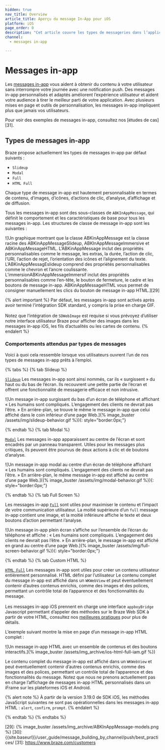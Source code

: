 ```yaml
---
hidden: true
nav_title: Overview
article_title: Aperçu du message In-App pour iOS
platform: iOS
page_order: 0
description: "Cet article couvre les types de messageries dans l’application iOS, les comportements attendus et plusieurs cas d’utilisation."
channel:
  - messages in-app

---
```


# Messages in-app

Les [messages in-app]({{site.baseurl}}/user_guide/message_building_by_channel/in-app_messages/) vous aident à obtenir du contenu à votre utilisateur sans interrompre votre journée avec une notification push. Des messages in-app personnalisés et adaptés améliorent l’expérience utilisateur et aident votre audience à tirer le meilleur parti de votre application. Avec plusieurs mises en page et outils de personnalisation, les messages in-app impliquent plus que jamais vos utilisateurs.

Pour voir des exemples de messages in-app, consultez nos [études de cas][31].

## Types de messages in-app

Braze propose actuellement les types de messages in-app par défaut suivants : 

- `Slideup`
- `Modal`
- `Full`
- `HTML Full`

Chaque type de message in-app est hautement personnalisable en termes de contenu, d’images, d’icônes, d’actions de clic, d’analyse, d’affichage et de diffusion.

Tous les messages in-app sont des sous-classes de `ABKInAppMessage`, qui définit le comportement et les caractéristiques de base pour tous les messages in-app. Les structures de classe de message in-app sont les suivantes :

![Un graphique montrant que la classe ABKinAppMessage est la classe racine des ABKinAppMessageSlideup, ABKInAppMessageImmersive et ABKinAppMessageHTML. L’ABKinAppMessage inclut des propriétés personnalisables comme le message, les extras, la durée, l’action de clic, l’URI, l’action de rejet, l’orientation des icônes et l’alignement du texte. L’ABKinAppMessagEslideup comprend des propriétés personnalisables comme le chevron et l’ancre coulissante. L’immersionABKinAppMessageImmersif inclut des propriétés personnalisables comme l’en-tête, le bouton de fermeture, le cadre et les boutons de message in-app. ABKinAppMessageHTML vous permet de consigner manuellement les clics du bouton de message in-app HTML.][29]

{% alert important %}
Par défaut, les messages in-app sont activés après avoir terminé l’intégration SDK standard, y compris la prise en charge GIF. 
<br><br>
Notez que l’intégration de `SDWebImage` est requise si vous prévoyez d’utiliser notre interface utilisateur Braze pour afficher des images dans les messages in-app iOS, les fils d’actualités ou les cartes de contenu.
{% endalert %}

### Comportements attendus par types de messages

Voici à quoi cela ressemble lorsque vos utilisateurs ouvrent l’un de nos types de messages in-app prêts à l’emploi.

{% tabs %}
{% tab Slideup %}

[`Slideup`](https://appboy.github.io/appboy-ios-sdk/docs/interface_a_b_k_in_app_message_slideup.html) Les messages in-app sont ainsi nommés, car ils « surgissent » du haut ou du bas de l’écran. Ils recouvrent une petite partie de l’écran et offrent une fonctionnalité de messagerie efficace et non intrusive.

![Un message in-app surgissant du bas d’un écran de téléphone et affichant « Les humains sont compliqués. L’engagement des clients ne devrait pas l’être. » En arrière-plan, se trouve le même le message in-app que celui affiché dans le coin inférieur d’une page Web.]{% image_buster /assets/img/slideup-behavior.gif %}){: style="border:0px;"}


{% endtab %}
{% tab Modal %}

[`Modal`](https://appboy.github.io/appboy-ios-sdk/docs/interface_a_b_k_in_app_message_modal.html) Les messages in-app apparaissent au centre de l’écran et sont encadrés par un panneau transparent. Utiles pour les messages plus critiques, ils peuvent être pourvus de deux actions à clic et de boutons d’analyse.

![Un message in-app modal au centre d’un écran de téléphone affichant « Les humains sont compliqués. L’engagement des clients ne devrait pas l’être. » En arrière-plan, le même message in-app est affiché au centre d’une page Web.]({% image_buster /assets/img/modal-behavior.gif %}){: style="border:0px;"}

{% endtab %}
{% tab Full Screen %}

Les messages in-app [`Full`](https://appboy.github.io/appboy-ios-sdk/docs/interface_a_b_k_in_app_message_full.html) sont utiles pour maximiser le contenu et l’impact de votre communication utilisateur. La moitié supérieure d’un `full` message in-app contient une image, et la moitié inférieure affiche le texte et deux boutons d’action permettant l’analyse.

![Un message in-app plein écran s’affiche sur l’ensemble de l’écran du téléphone et affiche : « Les humains sont compliqués. L’engagement des clients ne devrait pas l’être. » En arrière-plan, le message in-app est affiché en grand au centre d’une page Web.]{% image_buster /assets/img/full-screen-behavior.gif %}){: style="border:0px;"}

{% endtab %}
{% tab Custom HTML %}

[`HTML Full`](https://appboy.github.io/appboy-ios-sdk/docs/interface_a_b_k_in_app_message_h_t_m_l_full.html) Les messages in-app sont utiles pour créer un contenu utilisateur entièrement personnalisé. HTML défini par l’utilisateur Le contenu complet du message in-app est affiché dans un `WKWebView` et peut éventuellement contenir d’autres contenus enrichis, comme des images et des polices, permettant un contrôle total de l’apparence et des fonctionnalités du message. <br>
<br>
Les messages in-app iOS prennent en charge une interface `appboyBridge` Javascript permettant d’appeler des méthodes sur le Braze Web SDK à partir de votre HTML, consultez nos [meilleures pratiques]({{site.baseurl}}/user_guide/message_building_by_channel/in-app_messages/best_practices/) pour plus de détails.

L’exemple suivant montre la mise en page d’un message in-app HTML complet :

![Un message in-app HTML avec un ensemble de contenus et des boutons interactifs.]{% image_buster /assets/img_archive/ios-html-full-iam.gif %})

Le contenu complet du message in-app est affiché dans un `WKWebView` et peut éventuellement contenir d’autres contenus enrichis, comme des images et des polices, permettant un contrôle total de l’apparence et des fonctionnalités du message. Notez que nous ne prenons actuellement pas en charge l’affichage de messages in-app HTML personnalisés dans un iFrame sur les plateformes iOS et Android.

{% alert note %}
À partir de la version 3.19.0 de SDK iOS, les méthodes JavaScript suivantes ne sont pas opérationnelles dans les messages in-app HTML : `alert`, `confirm`, `prompt`.
{% endalert %}

{% endtab %}
{% endtabs %}

[29]: {% image_buster /assets/img_archive/ABKInAppMessage-models.png %}
[30]: {{site.baseurl}}/user_guide/message_building_by_channel/push/best_practices/
[31]: https://www.braze.com/customers
